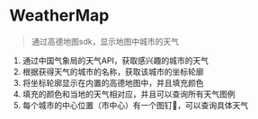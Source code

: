 # WeatherMap

>通过高德地图sdk，显示地图中城市的天气

1. 通过中国气象局的天气API，获取感兴趣的城市的天气
2. 根据获得天气的城市的名称，获取该城市的坐标轮廓
3. 将坐标轮廓显示在内置的高德地图中，并且填充颜色
4. 填充的颜色和当地的天气相对应，并且可以查询所有天气图例
5. 每个城市的中心位置（市中心）有一个图钉📌，可以查询具体天气
